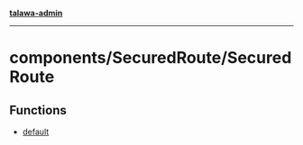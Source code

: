 [**talawa-admin**](../../../README.md)

***

# components/SecuredRoute/SecuredRoute

## Functions

- [default](functions/default.md)
